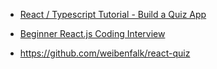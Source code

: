 * [React / Typescript Tutorial - Build a Quiz App](https://www.youtube.com/watch?v=F2JCjVSZlG0)

* [Beginner React.js Coding Interview](https://www.youtube.com/watch?v=gnkrDse9QKc)

* https://github.com/weibenfalk/react-quiz
